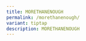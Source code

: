 ```yaml
---
title: MORETHANENOUGH
permalink: /morethanenough/
variant: tiptap
description: MORETHANENOUGH
---
```

